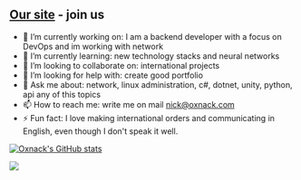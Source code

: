 ## [Our site](https://oxnack.com) - join us

- 🔭 I’m currently working on:   I am a backend developer with a focus on DevOps and im working with network
- 🌱 I’m currently learning:   new technology stacks and neural networks
- 👯 I’m looking to collaborate on:   international projects
- 🤔 I’m looking for help with:   create good portfolio
- 💬 Ask me about:   network, linux administration, c#, dotnet, unity, python, api any of this topics
- 📫 How to reach me:   write me on mail nick@oxnack.com
- ⚡ Fun fact:   I love making international orders and communicating in English, even though I don't speak it well.

[![Oxnack's GitHub stats](https://github-readme-stats.vercel.app/api?username=Oxnack)](https://github.com/anuraghazra/github-readme-stats)

![](https://komarev.com/ghpvc/?username=Oxnack)
